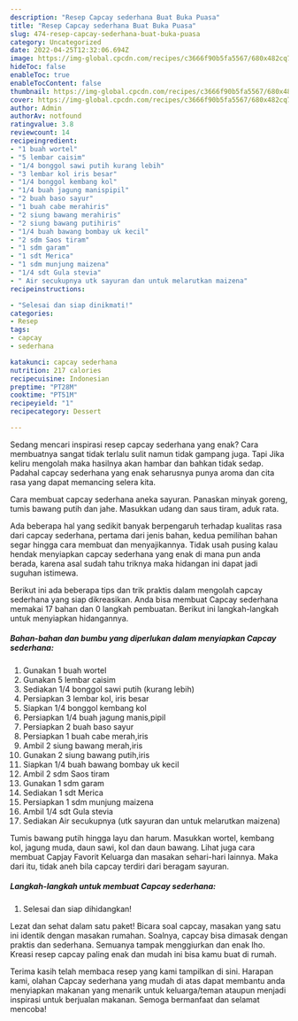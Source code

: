 ```yaml
---
description: "Resep Capcay sederhana Buat Buka Puasa"
title: "Resep Capcay sederhana Buat Buka Puasa"
slug: 474-resep-capcay-sederhana-buat-buka-puasa
category: Uncategorized
date: 2022-04-25T12:32:06.694Z
image: https://img-global.cpcdn.com/recipes/c3666f90b5fa5567/680x482cq70/capcay-sederhana-foto-resep-utama.jpg
hideToc: false
enableToc: true
enableTocContent: false
thumbnail: https://img-global.cpcdn.com/recipes/c3666f90b5fa5567/680x482cq70/capcay-sederhana-foto-resep-utama.jpg
cover: https://img-global.cpcdn.com/recipes/c3666f90b5fa5567/680x482cq70/capcay-sederhana-foto-resep-utama.jpg
author: Admin
authorAv: notfound
ratingvalue: 3.8
reviewcount: 14
recipeingredient:
- "1 buah wortel"
- "5 lembar caisim"
- "1/4 bonggol sawi putih kurang lebih"
- "3 lembar kol iris besar"
- "1/4 bonggol kembang kol"
- "1/4 buah jagung manispipil"
- "2 buah baso sayur"
- "1 buah cabe merahiris"
- "2 siung bawang merahiris"
- "2 siung bawang putihiris"
- "1/4 buah bawang bombay uk kecil"
- "2 sdm Saos tiram"
- "1 sdm garam"
- "1 sdt Merica"
- "1 sdm munjung maizena"
- "1/4 sdt Gula stevia"
- " Air secukupnya utk sayuran dan untuk melarutkan maizena"
recipeinstructions:

- "Selesai dan siap dinikmati!"
categories:
- Resep
tags:
- capcay
- sederhana

katakunci: capcay sederhana 
nutrition: 217 calories
recipecuisine: Indonesian
preptime: "PT28M"
cooktime: "PT51M"
recipeyield: "1"
recipecategory: Dessert

---
```



Sedang mencari inspirasi resep capcay sederhana yang enak? Cara membuatnya sangat tidak terlalu sulit namun tidak gampang juga. Tapi Jika keliru mengolah maka hasilnya akan hambar dan bahkan tidak sedap. Padahal capcay sederhana yang enak seharusnya punya aroma dan cita rasa yang dapat memancing selera kita.


Cara membuat capcay sederhana aneka sayuran. Panaskan minyak goreng, tumis bawang putih dan jahe. Masukkan udang dan saus tiram, aduk rata.

Ada beberapa hal yang sedikit banyak berpengaruh terhadap kualitas rasa dari capcay sederhana, pertama dari jenis bahan, kedua pemilihan bahan segar hingga cara membuat dan menyajikannya. Tidak usah pusing kalau hendak menyiapkan capcay sederhana yang enak di mana pun anda berada, karena asal sudah tahu triknya maka hidangan ini dapat jadi suguhan istimewa.


Berikut ini ada beberapa tips dan trik praktis dalam mengolah capcay sederhana yang siap dikreasikan. Anda bisa membuat Capcay sederhana memakai 17 bahan dan 0 langkah pembuatan. Berikut ini langkah-langkah untuk menyiapkan hidangannya.

<!--inarticleads1-->

##### Bahan-bahan dan bumbu yang diperlukan dalam menyiapkan Capcay sederhana:

1. Gunakan 1 buah wortel
1. Gunakan 5 lembar caisim
1. Sediakan 1/4 bonggol sawi putih (kurang lebih)
1. Persiapkan 3 lembar kol, iris besar
1. Siapkan 1/4 bonggol kembang kol
1. Persiapkan 1/4 buah jagung manis,pipil
1. Persiapkan 2 buah baso sayur
1. Persiapkan 1 buah cabe merah,iris
1. Ambil 2 siung bawang merah,iris
1. Gunakan 2 siung bawang putih,iris
1. Siapkan 1/4 buah bawang bombay uk kecil
1. Ambil 2 sdm Saos tiram
1. Gunakan 1 sdm garam
1. Sediakan 1 sdt Merica
1. Persiapkan 1 sdm munjung maizena
1. Ambil 1/4 sdt Gula stevia
1. Sediakan  Air secukupnya (utk sayuran dan untuk melarutkan maizena)


Tumis bawang putih hingga layu dan harum. Masukkan wortel, kembang kol, jagung muda, daun sawi, kol dan daun bawang. Lihat juga cara membuat Capjay Favorit Keluarga dan masakan sehari-hari lainnya. Maka dari itu, tidak aneh bila capcay terdiri dari beragam sayuran. 

<!--inarticleads2-->

##### Langkah-langkah untuk membuat Capcay sederhana:


1. Selesai dan siap dihidangkan!

Lezat dan sehat dalam satu paket! Bicara soal capcay, masakan yang satu ini identik dengan masakan rumahan. Soalnya, capcay bisa dimasak dengan praktis dan sederhana. Semuanya tampak menggiurkan dan enak lho. Kreasi resep capcay paling enak dan mudah ini bisa kamu buat di rumah. 

Terima kasih telah membaca resep yang kami tampilkan di sini. Harapan kami, olahan Capcay sederhana yang mudah di atas dapat membantu anda menyiapkan makanan yang menarik untuk keluarga/teman ataupun menjadi inspirasi untuk berjualan makanan. Semoga bermanfaat dan selamat mencoba!
